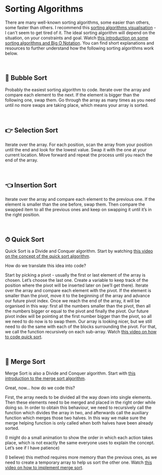 # Sorting Algorithms

There are many well-known sorting algorithms, some easier than others, some faster than others.
I recommend this [sorting algorithms visualisation](https://www.youtube.com/watch?v=ZZuD6iUe3Pc) - I can't seem to get tired of it.
The ideal sorting algorithm will depend on the situation, on your constraints and goal.
Watch [this introduction on some sorting algorithms and Big O Notation](https://www.youtube.com/watch?v=RGuJga2Gl_k).
You can find short explanations and resources to further understand how the following sorting algorithms work below.

<br />

## 🎈 Bubble Sort
Probably the easiest sorting algorithm to code.
Iterate over the array and compare each element to the next.
If the element is bigger than the following one, swap them.
Go through the array as many times as you need until no more swaps are taking place, which means your array is sorted.

<br />

## 👉 Selection Sort
Iterate over the array.
For each position, scan the array from your position until the end and look for the lowest value.
Swap it with the one at your current location.
Move forward and repeat the process until you reach the end of the array.

<br />

## 👈 Insertion Sort
Iterate over the array and compare each element to the previous one.
If the element is smaller than the one before, swap them.
Then compare the swapped item to all the previous ones and keep on swapping it until it’s in the right position.

<br />

## ⏱  Quick Sort
Quick Sort is a Divide and Conquer algorithm.
Start by watching [this video on the concept of the quick sort algorithm](https://www.youtube.com/watch?v=WaNLJf8xzC4).

How do we translate this idea into code?

Start by picking a pivot - usually the first or last element of the array is chosen.
Let’s choose the last one.
Create a variable to keep track of the position where the pivot will be inserted later on (we’ll get there).
Iterate over the array and compare each element with the pivot.
If the element is smaller than the pivot, move it to the beginning of the array and advance our future pivot index.
Once we reach the end of the array, it will be organised in this way: first all the numbers smaller than the pivot, then all the numbers bigger or equal to the pivot and finally the pivot.
Our future pivot index will be pointing at the first number bigger than the pivot, so all we need to do now is to swap them.
Our array is looking nicer, but we still need to do the same with each of the blocks surrounding the pivot.
For that, we call the function recursively on each sub-array.
Watch [this video on how to code quick sort](https://www.youtube.com/watch?v=eqo2LxRADhU).

<br />

## 🔀 Merge Sort
Merge Sort is also a Divide and Conquer algorithm. 
Start with [this introduction to the merge sort algorithm](https://www.youtube.com/watch?v=x_Z9FcAPmbk).

Great, now… how do we code this?

First, the array needs to be divided all the way down into single elements.
Then these elements need to be merged and placed in the right order while doing so.
In order to obtain this behaviour, we need to recursively call the function which divides the array in two, and afterwards call the auxiliary function which merges those two halves.
In this way we make sure the merge helping function is only called when both halves have been already sorted.

(I might do a small animation to show the order in which each action takes place, which is not exactly the same everyone uses to explain the concept. Let’s see if I have patience)

(I believe) this method requires more memory than the previous ones, as we need to create a temporary array to help us sort the other one.
Watch [this video on how to implement merge sort](https://www.youtube.com/watch?v=x_Z9FcAPmbk).
